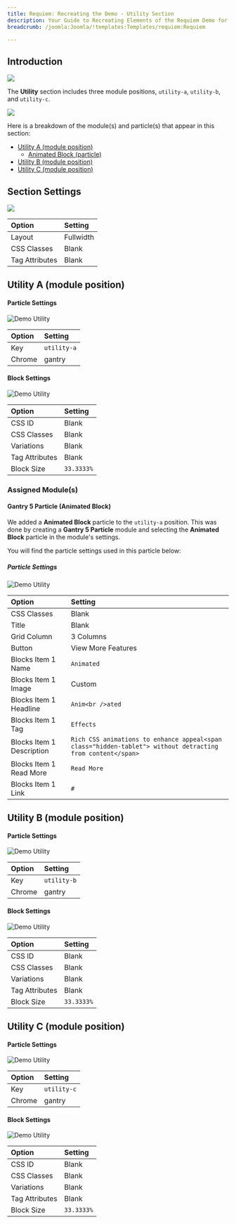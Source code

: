 ```yaml
---
title: Requiem: Recreating the Demo - Utility Section
description: Your Guide to Recreating Elements of the Requiem Demo for Joomla
breadcrumb: /joomla:Joomla/!templates:Templates/requiem:Requiem

---
```


## Introduction

![](assets/demo_6.png)

The **Utility** section includes three module positions, `utility-a`, `utility-b`, and `utility-c`. 

![](assets/home_utility.png)

Here is a breakdown of the module(s) and particle(s) that appear in this section:

* [Utility A (module position)](#utility-a-(module-position))
    - [Animated Block (particle)](#gantry-5-particle-(animated-block))
* [Utility B (module position)](#utility-b-(module-position))
* [Utility C (module position)](#utility-c-(module-position))

## Section Settings

![](assets/demo_utility_settings.png)

| Option         | Setting   |
| :-----         | :-----    |
| Layout         | Fullwidth |
| CSS Classes    | Blank     |
| Tag Attributes | Blank     |

## Utility A (module position)

#### Particle Settings

![Demo Utility](assets/demo_utility_1.png)

| Option | Setting     |
| :----- | :-----      |
| Key    | `utility-a` |
| Chrome | gantry      |

#### Block Settings

![Demo Utility](assets/demo_utility_2.png)

| Option         | Setting    |
| :-----         | :-----     |
| CSS ID         | Blank      |
| CSS Classes    | Blank      |
| Variations     | Blank      |
| Tag Attributes | Blank      |
| Block Size     | `33.3333%` |

### Assigned Module(s)

#### Gantry 5 Particle (Animated Block)

We added a **Animated Block** particle to the `utility-a` position. This was done by creating a **Gantry 5 Particle** module and selecting the **Animated Block** particle in the module's settings. 

You will find the particle settings used in this particle below:

##### Particle Settings

![Demo Utility](assets/demo_utility_3.png)

| Option                    | Setting                                                                                                    |
| :-----                    | :-----                                                                                                     |
| CSS Classes               | Blank                                                                                                      |
| Title                     | Blank                                                                                                      |
| Grid Column               | 3 Columns                                                                                                  |
| Button                    | View More Features                                                                                         |
| Blocks Item 1 Name        | `Animated`                                                                                                 |
| Blocks Item 1 Image       | Custom                                                                                                     |
| Blocks Item 1 Headline    | `Anim<br />ated`                                                                                           |
| Blocks Item 1 Tag         | `Effects`                                                                                                  |
| Blocks Item 1 Description | `Rich CSS animations to enhance appeal<span class="hidden-tablet"> without detracting from content</span>` |
| Blocks Item 1 Read More   | `Read More`                                                                                                |
| Blocks Item 1 Link        | `#`                                                                                                        |

## Utility B (module position)

#### Particle Settings

![Demo Utility](assets/demo_utility_4.png)

| Option | Setting   |
| :----- | :-----    |
| Key    | `utility-b` |
| Chrome | gantry    |

#### Block Settings

![Demo Utility](assets/demo_utility_5.png)

| Option         | Setting    |
| :-----         | :-----     |
| CSS ID         | Blank      |
| CSS Classes    | Blank      |
| Variations     | Blank      |
| Tag Attributes | Blank      |
| Block Size     | `33.3333%` |

## Utility C (module position)

#### Particle Settings

![Demo Utility](assets/demo_utility_6.png)

| Option | Setting      |
| :----- | :-----       |
| Key    | `utility-c` |
| Chrome | gantry       |

#### Block Settings

![Demo Utility](assets/demo_utility_7.png)

| Option         | Setting    |
| :-----         | :-----     |
| CSS ID         | Blank      |
| CSS Classes    | Blank      |
| Variations     | Blank      |
| Tag Attributes | Blank      |
| Block Size     | `33.3333%` |
